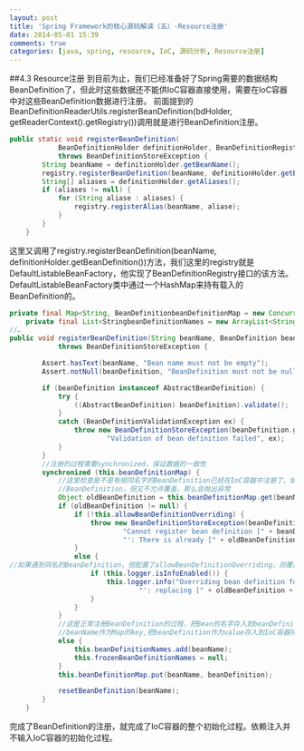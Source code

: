```yaml
---
layout: post
title: 'Spring Framework的核心源码解读（五）-Resource注册'
date: 2014-05-01 15:39
comments: true
categories: [java, spring, resource, IoC, 源码分析, Resource注册]
---
```

##4.3 Resource注册
到目前为止，我们已经准备好了Spring需要的数据结构BeanDefinition了，但此时这些数据还不能供IoC容器直接使用，需要在IoC容器中对这些BeanDefinition数据进行注册。
前面提到的BeanDefinitionReaderUtils.registerBeanDefinition(bdHolder, getReaderContext().getRegistry())调用就是进行BeanDefinition注册。
```java BeanDefinitionReaderUtils.java
public static void registerBeanDefinition(
			BeanDefinitionHolder definitionHolder, BeanDefinitionRegistry registry)
			throws BeanDefinitionStoreException {
		String beanName = definitionHolder.getBeanName();
		registry.registerBeanDefinition(beanName, definitionHolder.getBeanDefinition());
		String[] aliases = definitionHolder.getAliases();
		if (aliases != null) {
			for (String aliase : aliases) {
				registry.registerAlias(beanName, aliase);
			}
		}
	}
```
这里又调用了registry.registerBeanDefinition(beanName, definitionHolder.getBeanDefinition())方法，我们这里的registry就是DefaultListableBeanFactory，他实现了BeanDefinitionRegistry接口的该方法。DefaultListableBeanFactory类中通过一个HashMap来持有载入的BeanDefinition的。
```java DefaultListableBeanFactory.java
private final Map<String, BeanDefinitionbeanDefinitionMap = new ConcurrentHashMap<String, BeanDefinition>();
	private final List<StringbeanDefinitionNames = new ArrayList<String>();
//…
public void registerBeanDefinition(String beanName, BeanDefinition beanDefinition)
			throws BeanDefinitionStoreException {

		Assert.hasText(beanName, "Bean name must not be empty");
		Assert.notNull(beanDefinition, "BeanDefinition must not be null");

		if (beanDefinition instanceof AbstractBeanDefinition) {
			try {
				((AbstractBeanDefinition) beanDefinition).validate();
			}
			catch (BeanDefinitionValidationException ex) {
				throw new BeanDefinitionStoreException(beanDefinition.getResourceDescription(), beanName,
						"Validation of bean definition failed", ex);
			}
		}
		//注册的过程需要synchronized，保证数据的一致性
		synchronized (this.beanDefinitionMap) {
		    //这里检查是不是有相同名字的BeanDefinition已经在IoC容器中注册了，如果有相同名字的
		    //BeanDefinition，但又不允许覆盖，那么会抛出异常
			Object oldBeanDefinition = this.beanDefinitionMap.get(beanName);
			if (oldBeanDefinition != null) {
				if (!this.allowBeanDefinitionOverriding) {
					throw new BeanDefinitionStoreException(beanDefinition.getResourceDescription(), beanName,
							"Cannot register bean definition [" + beanDefinition + "] for bean '" + beanName +
							"': There is already [" + oldBeanDefinition + "] bound.");
				}
				else {
//如果遇到同名的BeanDefinition，但配置了allowBeanDefinitionOverriding，则覆盖
					if (this.logger.isInfoEnabled()) {
						this.logger.info("Overriding bean definition for bean '" + beanName +
								"': replacing [" + oldBeanDefinition + "] with [" + beanDefinition + "]");
					}
				}
			}
			//这是正常注册BeanDefinition的过程，把Bean的名字存入到beanDefinitionNames的同时，把
			//beanName作为Map的key,把beanDefinition作为value存入到IoC容器持有的beanDefinitionMap中去
			else {
				this.beanDefinitionNames.add(beanName);
				this.frozenBeanDefinitionNames = null;
			}
			this.beanDefinitionMap.put(beanName, beanDefinition);

			resetBeanDefinition(beanName);
		}
	}
```
完成了BeanDefinition的注册，就完成了IoC容器的整个初始化过程。依赖注入并不输入IoC容器的初始化过程。
